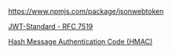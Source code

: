 

https://www.npmjs.com/package/jsonwebtoken

[JWT-Standard - RFC 7519](https://datatracker.ietf.org/doc/html/rfc7519)


[Hash Message Authentication Code (HMAC)](https://en.wikipedia.org/wiki/HMAC)
